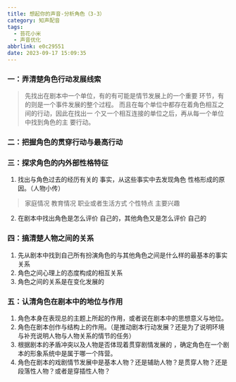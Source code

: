```yaml
---
title: 想起你的声音-分析角色（3-3）
category: 知声配音
tags:
  - 苔花小米
  - 声音优化
abbrlink: e0c29551
date: 2023-09-17 15:09:35
---
```


### 一：弄清楚角色行动发展线索

> 先找出在剧本中一个单位，有的有可能是情节发展上的一个重要
> 环节，有的则是一个事件发展的整个过程。
> 而且在每个单位中都存在着角色相互之间的行动，因此在找出一
> 个又一个相互连接的单位之后，再从每一个单位中找到角色的主
> 要行动。

### 二：把握角色的贯穿行动与最高行动

### 三：探求角色的内外部性格特征

1. 找出与角色过去的经历有关的
事实，从这些事实中去发现角色
性格形成的原因。（人物小传）

> 家庭情况
> 教育情况
> 职业或者生活方式
> 个性特点
> 主要兴趣

2. 在剧本中找出角色是怎么评价
自己的，其他角色又是怎么评价
自己的

### 四：搞清楚人物之间的关系

1. 先从剧本中找到自己所有扮演角色的与其他角色之间是什么样的最基本的事实关系
2. 角色之间心理上的态度构成的相互关系
3. 角色之间的关系是在变化发展的

### 五：认清角色在剧本中的地位与作用

1. 角色本身在表现总的主题上所起的作用，或者说在剧本中的思想意义与地位。
2. 角色在剧本创作与结构上的作用。（是推动剧本行动发展？还是为了说明环境与补充说明人物与人物关系的情节的任务）
3. 根据剧本的矛盾冲突以及人物是否体现着贯穿剧情发展的 ，确定角色在一个剧本的形象系统中是属于哪一个阵营。
4. 角色在剧本的戏剧情节发展中是基本人物？还是辅助人物？是贯穿人物？还是段落性人物？或者是穿插性人物？
